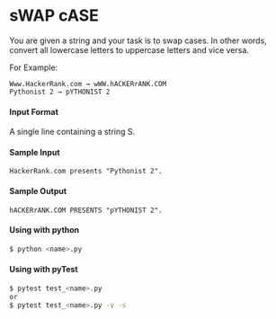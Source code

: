 # sWAP cASE
You are given a string and your task is to swap cases. In other words, convert all lowercase letters to uppercase letters and vice versa.

For Example:
```
Www.HackerRank.com → wWW.hACKERrANK.COM
Pythonist 2 → pYTHONIST 2
```


#### Input Format
A single line containing a string S.

#### Sample Input
```
HackerRank.com presents "Pythonist 2".
```

#### Sample Output
```
hACKERrANK.COM PRESENTS "pYTHONIST 2".
```

#### Using with python
```bash
$ python <name>.py
```

#### Using with pyTest
```bash
$ pytest test_<name>.py
or
$ pytest test_<name>.py -v -s
```
